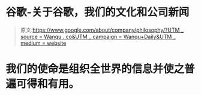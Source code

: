 # 谷歌-关于谷歌，我们的文化和公司新闻

> 原文:[https://www.google.com/about/company/philosophy/?UTM _ source = Wanqu . co&UTM _ campaign = Wanqu+Daily&UTM _ medium = website](https://www.google.com/about/company/philosophy/?utm_source=wanqu.co&utm_campaign=Wanqu+Daily&utm_medium=website)



# 我们的使命是组织全世界的信息并使之普遍可得和有用。

